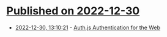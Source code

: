# [Published on 2022-12-30](index.md)

* [2022-12-30, 13:10:21](https://news.ycombinator.com/item?id=34184669) - [Auth.js Authentication for the Web](https://authjs.dev/)
